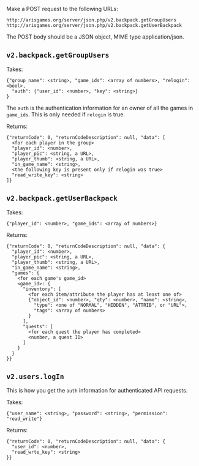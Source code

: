 Make a POST request to the following URLs:

    http://arisgames.org/server/json.php/v2.backpack.getGroupUsers
    http://arisgames.org/server/json.php/v2.backpack.getUserBackpack

The POST body should be a JSON object, MIME type application/json.

## `v2.backpack.getGroupUsers`

Takes:

    {"group_name": <string>, "game_ids": <array of numbers>, "relogin": <bool>,
      "auth": {"user_id": <number>, "key": <string>}
    }

The `auth` is the authentication information for an owner of all the games in `game_ids`.
This is only needed if `relogin` is true.

Returns:

    {"returnCode": 0, "returnCodeDescription": null, "data": [
      <for each player in the group>
      "player_id": <number>,
      "player_pic": <string, a URL>,
      "player_thumb": <string, a URL>,
      "in_game_name": <string>,
      <the following key is present only if relogin was true>
      "read_write_key": <string>
    ]}

## `v2.backpack.getUserBackpack`

Takes:

    {"player_id": <number>, "game_ids": <array of numbers>}

Returns:

    {"returnCode": 0, "returnCodeDescription": null, "data": {
      "player_id": <number>,
      "player_pic": <string, a URL>,
      "player_thumb": <string, a URL>,
      "in_game_name": <string>,
      "games": {
        <for each game's game_id>
        <game_id>: {
          "inventory": [
            <for each item/attribute the player has at least one of>
            {"object_id": <number>, "qty": <number>, "name": <string>,
              "type": <one of "NORMAL", "HIDDEN", "ATTRIB", or "URL">,
              "tags": <array of numbers>
            }
          ],
          "quests": [
            <for each quest the player has completed>
            <number, a quest ID>
          ]
        }
      }
    }}

## `v2.users.logIn`

This is how you get the `auth` information for authenticated API requests.

Takes:

    {"user_name": <string>, "password": <string>, "permission": "read_write"}

Returns:

    {"returnCode": 0, "returnCodeDescription": null, "data": {
      "user_id": <number>,
      "read_wrte_key": <string>
    }}
